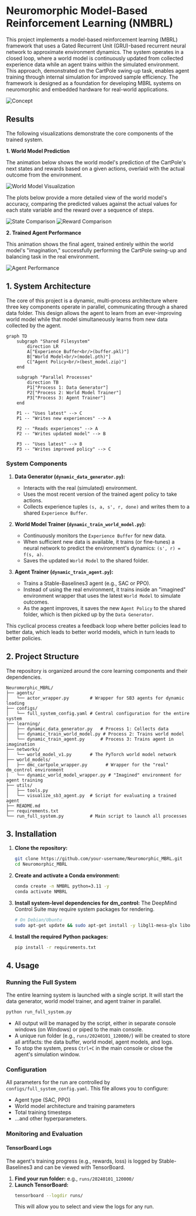 # Neuromorphic Model-Based Reinforcement Learning (NMBRL)

This project implements a model-based reinforcement learning (MBRL) framework that uses a Gated Recurrent Unit (GRU)-based recurrent neural network to approximate environment dynamics. The system operates in a closed loop, where a world model is continuously updated from collected experience data while an agent trains within the simulated environment. This approach, demonstrated on the CartPole swing-up task, enables agent training through internal simulation for improved sample efficiency. The framework is designed as a foundation for developing MBRL systems on neuromorphic and embedded hardware for real-world applications.

![Concept](repo/img/concept.png)

## Results

The following visualizations demonstrate the core components of the trained system.

**1. World Model Prediction**

The animation below shows the world model's prediction of the CartPole's next states and rewards based on a given actions, overlaid with the actual outcome from the environment.

![World Model Visualization](repo/vid/world_model_vis.gif)

The plots below provide a more detailed view of the world model's accuracy, comparing the predicted values against the actual values for each state variable and the reward over a sequence of steps.

![State Comparison](repo/img/state_comparison_combined.png)
![Reward Comparison](repo/img/reward_comparison_combined.png)

**2. Trained Agent Performance**

This animation shows the final agent, trained entirely within the world model's "imagination," successfully performing the CartPole swing-up and balancing task in the real environment.

![Agent Performance](repo/vid/evaluation_combined.gif)

## 1. System Architecture

The core of this project is a dynamic, multi-process architecture where three key components operate in parallel, communicating through a shared data folder. This design allows the agent to learn from an ever-improving world model while that model simultaneously learns from new data collected by the agent.

```mermaid
graph TD
    subgraph "Shared Filesystem"
        direction LR
        A["Experience Buffer<br/>(buffer.pkl)"]
        B["World Model<br/>(model.pth)"]
        C["Agent Policy<br/>(best_model.zip)"]
    end

    subgraph "Parallel Processes"
        direction TB
        P1["Process 1: Data Generator"]
        P2["Process 2: World Model Trainer"]
        P3["Process 3: Agent Trainer"]
    end
    
    P1 -- "Uses latest" --> C
    P1 -- "Writes new experiences" --> A
    
    P2 -- "Reads experiences" --> A
    P2 -- "Writes updated model" --> B
    
    P3 -- "Uses latest" --> B
    P3 -- "Writes improved policy" --> C

```

### System Components

1.  **Data Generator (`dynamic_data_generator.py`):**
    - Interacts with the real (simulated) environment.
    - Uses the most recent version of the trained agent policy to take actions.
    - Collects experience tuples `(s, a, s', r, done)` and writes them to a shared `Experience Buffer`.

2.  **World Model Trainer (`dynamic_train_world_model.py`):**
    - Continuously monitors the `Experience Buffer` for new data.
    - When sufficient new data is available, it trains (or fine-tunes) a neural network to predict the environment's dynamics: `(s', r) = f(s, a)`.
    - Saves the updated `World Model` to the shared folder.

3.  **Agent Trainer (`dynamic_train_agent.py`):**
    - Trains a Stable-Baselines3 agent (e.g., SAC or PPO).
    - Instead of using the real environment, it trains inside an "imagined" environment wrapper that uses the latest `World Model` to simulate outcomes.
    - As the agent improves, it saves the new `Agent Policy` to the shared folder, which is then picked up by the `Data Generator`.

This cyclical process creates a feedback loop where better policies lead to better data, which leads to better world models, which in turn leads to better policies.

## 2. Project Structure

The repository is organized around the core learning components and their dependencies.

```
Neuromorphic_MBRL/
├── agents/
│   └── actor_wrapper.py        # Wrapper for SB3 agents for dynamic loading
├── configs/
│   └── full_system_config.yaml # Central configuration for the entire system
├── learning/
│   ├── dynamic_data_generator.py   # Process 1: Collects data
│   ├── dynamic_train_world_model.py # Process 2: Trains world model
│   └── dynamic_train_agent.py      # Process 3: Trains agent in imagination
├── networks/
│   └── world_model_v1.py       # The PyTorch world model network
├── world_models/
│   ├── dmc_cartpole_wrapper.py       # Wrapper for the "real" dm_control environment
│   └── dynamic_world_model_wrapper.py # "Imagined" environment for agent training
├── utils/
│   ├── tools.py
│   └── visualize_sb3_agent.py  # Script for evaluating a trained agent
├── README.md
├── requirements.txt
└── run_full_system.py          # Main script to launch all processes
```

## 3. Installation

1.  **Clone the repository:**
    ```bash
    git clone https://github.com/your-username/Neuromorphic_MBRL.git
    cd Neuromorphic_MBRL
    ```

2.  **Create and activate a Conda environment:**
    ```bash
    conda create -n NMBRL python=3.11 -y
    conda activate NMBRL
    ```

3.  **Install system-level dependencies for dm_control:**
    The DeepMind Control Suite may require system packages for rendering.
    ```bash
    # On Debian/Ubuntu
    sudo apt-get update && sudo apt-get install -y libgl1-mesa-glx libosmesa6-dev libglew-dev patchelf
    ```

4.  **Install the required Python packages:**
    ```bash
    pip install -r requirements.txt
    ```

## 4. Usage

### Running the Full System

The entire learning system is launched with a single script. It will start the data generator, world model trainer, and agent trainer in parallel.

```bash
python run_full_system.py
```

-   All output will be managed by the script, either in separate console windows (on Windows) or piped to the main console.
-   A unique run folder (e.g., `runs/20240101_120000/`) will be created to store all artifacts: the data buffer, world model, agent models, and logs.
-   To stop the system, press `Ctrl+C` in the main console or close the agent's simulation window.

### Configuration

All parameters for the run are controlled by `configs/full_system_config.yaml`. This file allows you to configure:
-   Agent type (SAC, PPO)
-   World model architecture and training parameters
-   Total training timesteps
-   ...and other hyperparameters.

### Monitoring and Evaluation

#### TensorBoard Logs

The agent's training progress (e.g., rewards, loss) is logged by Stable-Baselines3 and can be viewed with TensorBoard.

1.  **Find your run folder:** e.g., `runs/20240101_120000/`
2.  **Launch TensorBoard:**
    ```bash
    tensorboard --logdir runs/
    ```
    This will allow you to select and view the logs for any run.
